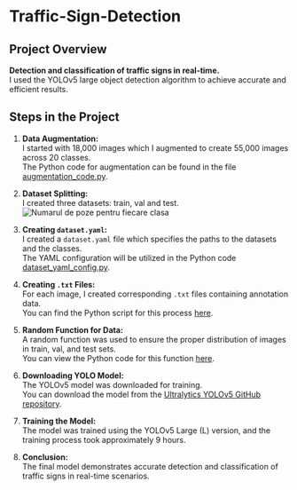 # Traffic-Sign-Detection

## Project Overview

**Detection and classification of traffic signs in real-time.**  
I used the YOLOv5 large object detection algorithm to achieve accurate and efficient results.

## Steps in the Project

1. **Data Augmentation:**  
   I started with 18,000 images which I augmented to create 55,000 images across 20 classes.  
   The Python code for augmentation can be found in the file [augmentation_code.py](path/to/augmentation_code.py).

2. **Dataset Splitting:**  
   I created three datasets: train, val and test.
![Numarul de poze pentru fiecare clasa](https://github.com/user-attachments/assets/f68799e4-a9d0-4e8f-a12f-39fbbf1c7bff)

3. **Creating `dataset.yaml`:**  
   I created a `dataset.yaml` file which specifies the paths to the datasets and the classes.  
   The YAML configuration will be utilized in the Python code [dataset_yaml_config.py](path/to/dataset_yaml_config.py).

4. **Creating `.txt` Files:**  
   For each image, I created corresponding `.txt` files containing annotation data.  
   You can find the Python script for this process [here](path/to/txt_creation_code.py).

5. **Random Function for Data:**  
   A random function was used to ensure the proper distribution of images in train, val, and test sets.  
   You can view the Python code for this function [here](path/to/random_function_code.py).

6. **Downloading YOLO Model:**  
   The YOLOv5 model was downloaded for training.  
   You can download the model from the [Ultralytics YOLOv5 GitHub repository](https://github.com/ultralytics/yolov5).

7. **Training the Model:**  
   The model was trained using the YOLOv5 Large (L) version, and the training process took approximately 9 hours.

8. **Conclusion:**  
   The final model demonstrates accurate detection and classification of traffic signs in real-time scenarios.
